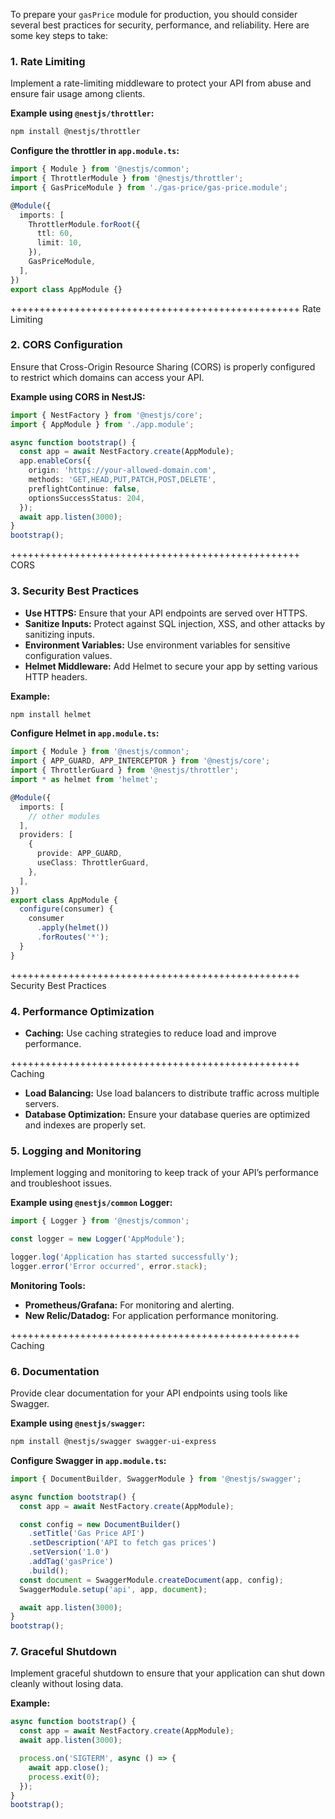 To prepare your `gasPrice` module for production, you should consider several best practices for security, performance, and reliability. Here are some key steps to take:

### 1. Rate Limiting
Implement a rate-limiting middleware to protect your API from abuse and ensure fair usage among clients.

**Example using `@nestjs/throttler`:**
```bash
npm install @nestjs/throttler
```

**Configure the throttler in `app.module.ts`:**
```typescript
import { Module } from '@nestjs/common';
import { ThrottlerModule } from '@nestjs/throttler';
import { GasPriceModule } from './gas-price/gas-price.module';

@Module({
  imports: [
    ThrottlerModule.forRoot({
      ttl: 60,
      limit: 10,
    }),
    GasPriceModule,
  ],
})
export class AppModule {}
```

++++++++++++++++++++++++++++++++++++++++++++++++++ Rate Limiting






### 2. CORS Configuration
Ensure that Cross-Origin Resource Sharing (CORS) is properly configured to restrict which domains can access your API.

**Example using CORS in NestJS:**
```typescript
import { NestFactory } from '@nestjs/core';
import { AppModule } from './app.module';

async function bootstrap() {
  const app = await NestFactory.create(AppModule);
  app.enableCors({
    origin: 'https://your-allowed-domain.com',
    methods: 'GET,HEAD,PUT,PATCH,POST,DELETE',
    preflightContinue: false,
    optionsSuccessStatus: 204,
  });
  await app.listen(3000);
}
bootstrap();
```

++++++++++++++++++++++++++++++++++++++++++++++++++ CORS





### 3. Security Best Practices
- **Use HTTPS:** Ensure that your API endpoints are served over HTTPS.
- **Sanitize Inputs:** Protect against SQL injection, XSS, and other attacks by sanitizing inputs.
- **Environment Variables:** Use environment variables for sensitive configuration values.
- **Helmet Middleware:** Add Helmet to secure your app by setting various HTTP headers.

**Example:**
```bash
npm install helmet
```

**Configure Helmet in `app.module.ts`:**
```typescript
import { Module } from '@nestjs/common';
import { APP_GUARD, APP_INTERCEPTOR } from '@nestjs/core';
import { ThrottlerGuard } from '@nestjs/throttler';
import * as helmet from 'helmet';

@Module({
  imports: [
    // other modules
  ],
  providers: [
    {
      provide: APP_GUARD,
      useClass: ThrottlerGuard,
    },
  ],
})
export class AppModule {
  configure(consumer) {
    consumer
      .apply(helmet())
      .forRoutes('*');
  }
}
```


++++++++++++++++++++++++++++++++++++++++++++++++++ Security Best Practices


### 4. Performance Optimization
- **Caching:** Use caching strategies to reduce load and improve performance.

++++++++++++++++++++++++++++++++++++++++++++++++++ Caching

- **Load Balancing:** Use load balancers to distribute traffic across multiple servers.
- **Database Optimization:** Ensure your database queries are optimized and indexes are properly set.


### 5. Logging and Monitoring
Implement logging and monitoring to keep track of your API’s performance and troubleshoot issues.

**Example using `@nestjs/common` Logger:**
```typescript
import { Logger } from '@nestjs/common';

const logger = new Logger('AppModule');

logger.log('Application has started successfully');
logger.error('Error occurred', error.stack);
```

**Monitoring Tools:**
- **Prometheus/Grafana:** For monitoring and alerting.
- **New Relic/Datadog:** For application performance monitoring.

++++++++++++++++++++++++++++++++++++++++++++++++++ Caching

### 6. Documentation
Provide clear documentation for your API endpoints using tools like Swagger.

**Example using `@nestjs/swagger`:**
```bash
npm install @nestjs/swagger swagger-ui-express
```

**Configure Swagger in `app.module.ts`:**
```typescript
import { DocumentBuilder, SwaggerModule } from '@nestjs/swagger';

async function bootstrap() {
  const app = await NestFactory.create(AppModule);

  const config = new DocumentBuilder()
    .setTitle('Gas Price API')
    .setDescription('API to fetch gas prices')
    .setVersion('1.0')
    .addTag('gasPrice')
    .build();
  const document = SwaggerModule.createDocument(app, config);
  SwaggerModule.setup('api', app, document);

  await app.listen(3000);
}
bootstrap();
```

### 7. Graceful Shutdown
Implement graceful shutdown to ensure that your application can shut down cleanly without losing data.

**Example:**
```typescript
async function bootstrap() {
  const app = await NestFactory.create(AppModule);
  await app.listen(3000);

  process.on('SIGTERM', async () => {
    await app.close();
    process.exit(0);
  });
}
bootstrap();
```